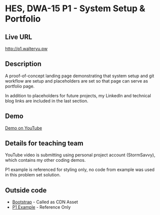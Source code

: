 # HES, DWA-15 P1 - System Setup &amp; Portfolio

## Live URL
<http://p1.walteryu.pw>

## Description
A proof-of-concept landing page demonstrating that system setup and git workflow are setup and placeholders are set so that page can serve as portfolio page.

In addition to placeholders for future projects, my LinkedIn and technical blog links are included in the last section.

## Demo
[Demo on YouTube](https://youtu.be/Clgxj92zntk)

## Details for teaching team
YouTube video is submitting using personal project account (StormSavvy), which contains my other coding demos.

P1 example is referenced for styling only, no code from example was used in this problem set solution.

## Outside code
* [Bootstrap](http://getbootstrap.com/) - Called as CDN Asset
* [P1 Example](http://p1.dwa15.com/) - Reference Only

